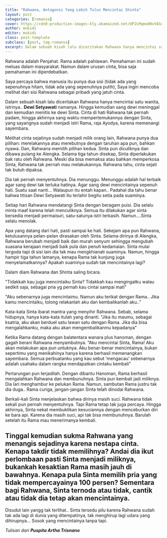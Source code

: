 ```yaml
---
title: "Rahwana, Antagonis Yang Lebih Tulus Mencintai Shinta"
layout: post
categories: [romansa]
cover: https://cdn0-production-images-kly.akamaized.net/UP2LMqmo8HvVASuqmoupgoiaBA0=/750x416/smart/filters:quality(75):strip_icc():format(webp)/kly-media-production/medias/529522/original/rahwana-131215b.jpg
author: mukidi
editor: mukidi
class: post-template
subclass: [post, tag-romansa]
excerpt: Dalam sebuah kisah lalu diceritakan Rahwana hanya mencintai satu wanita, istrinya.. Dewi Setyawati. Hingga kemudian sang dewi meninggal dan kemudian menitis ke dewi Sinta. 
---
```

Rahwana adalah Penjahat. 
Rama adalah pahlawan. 
Pemahaman ini sudah meluas dalam masyarakat. 
Namun dalam urusan cinta, bisa saja pemahaman ini diperdebatkan. 

Saya percaya bahwa manusia itu punya dua sisi (tidak ada yang sepenuhnya hitam, tidak ada yang sepenuhnya putih), 
Saya ingin mencoba melihat dari sisi Rahwana sebagai pribadi yang jatuh cinta.  

Dalam sebuah kisah lalu diceritakan Rahwana hanya mencintai satu wanita, istrinya.. **Dewi Setyawati** namanya. 
Hingga kemudian sang dewi meninggal dan kemudian menitis ke dewi Sinta. 
Cinta di hati Rahwana tak pernah padam, hingga akhirnya sang waktu mempertemukannya dengan Sinta, yang sayangnya sudah menjadi istri Rama, raja Ayodya, karena memenangi sayembara. 

Melihat cinta sejatinya sudah menjadi milik orang lain, Rahwana punya dua pilihan: merelakannya atau merebutnya dengan taruhan apa pun, bahkan nyawa. 
Dan, Rahwana memilih pilihan kedua.
Sinta pun diculiknya dan dibawa pulang ke Alengka. Selama tiga tahun disekap, Sinta diperlakukan bak ratu oleh Rahwana. Meski dia bisa memaksa atau bahkan memperkosa Sinta, Rahwana tak pernah mau melakukannya. 
Rahwana tahu, cinta sejati tak butuh dipaksa.

Dia tak pernah menyentuhnya. 
Dia menunggu. 
Menunggu adalah hal terbaik agar sang dewi tak terluka hatinya. 
Agar sang dewi mencintainya sepenuh hati. Suatu saat nanti... Walaupun itu entah kapan..
Padahal dia tahu benar bahwa titisan Dewi Setyawati itu terlahir begitu setia pada suaminya.

Setiap hari Rahwana mendatangi Sinta dengan beragam puisi. 
Dia selalu minta maaf karena telah menculiknya. 
Semua itu dilakukan agar sinta bersedia menjadi permaisuri, satu-satunya istri terkasih. Namun....Sinta selalu menolak.

Apa yang datang dari hati, pasti sampai ke hati. Sekejam apa pun Rahwana, ketulusannya pelan-pelan dirasakan oleh Sinta. 
Selama dirinya di Alengka, Rahwana berubah menjadi baik dan murah senyum sehingga mengubah suasana kerajaan menjadi baik pula dan penuh kedamaian. 
Sinta mulai tergoda tapi di sisi lain dia tak mau mengkhianati suaminya. 
Namun, hingga hampir tiga tahun lamanya, kenapa Rama tak kunjung juga menyelamatkannya? Apakah suaminya sudah tak mencintainya lagi?

Dalam diam Rahwana dan Shinta saling bicara. 

"Tidakkah kau juga mencintaiku Sinta? Tidakkah kau mengingatku walau sedikit saja, sebagai pria yg pernah kau cintai sampai mati"

"Aku sebenarnya juga mencintaimu. Namun aku terikat dengan Rama.. Jika kamu mencintaiku, tolong relakanlah aku dan kembalikanlah aku.."

Kata-kata Sinta ibarat mantra yang menyihir Rahwana. Sebab, selama hidupnya, hanya kata-kata itulah yang dinanti. 
"Jika itu maumu, sebagai ksatria, aku akan berduel satu lawan satu dengan Rama. 
Jika dia bisa mengalahkanku, maka aku akan mengembalikanmu kepadanya"

Ketika Rama datang dengan balatentara wanara plus hanoman, dengan gagah berani Rahwana menyambutnya. 
“Aku mencintai Sinta, Rama! Aku akan melakukan apa pun untuknya. Aku benar-benar mencintainya, bukan sepertimu yang menikahinya hanya karena berhasil memenangkan sayembara. Semua perbuatanku yang kau sebut ‘mengacau’ sebenarnya adalah usahaku dalam rangka mendapatkan cintaku kembali"

Pertarungan pun terjadilah. 
Dengan dibantu Hanoman, Rama berhasil mengalahkan Rahwana dan membunuhnya. Sinta pun kembali jadi miliknya.
Dia lari menghambur ke pelukan Rama. 
Namun, sambutan Rama justru tak dia duga.. Rama curiga, jangan-jangan Sinta telah dinodai Rahwana.

Berkali-kali Sinta menjelaskan bahwa dirinya masih suci. 
Rahwana tidak sekali pun pernah menyentuhnya. Tapi Rama tetap tak juga percaya. Hingga akhirnya, Sinta nekat membuktikan kesuciannya dengan menceburkan diri ke bara api. 
Karena dia masih suci, api tak bisa membunuhnya. Barulah setelah itu Rama mau menerimanya kembali.

Tinggal kemudian sukma Rahwana yang menangis sejadinya karena nestapa cinta. Kenapa takdir tidak memilihnya? Andai dia ikut perlombaan pasti Sinta menjadi miliknya, bukankah kesaktian Rama masih jauh di bawahnya. 
Kenapa pula Sinta memilih pria yang tidak mempercayainya 100 persen? Sementara bagi Rahwana, Sinta ternoda atau tidak, cantik atau tidak dia tetap akan mencintainya.
------
Disudut lain yangg tak terlihat..  Sinta tersedu pilu karena Rahwana sudah tak ada lagi di dunia yang ditempatinya, tak menghirup lagi udara yang dihirupnya... 
Sosok yang mencintainya tanpa tapi. 

_Tulisan dari **Puspita Artha Trisnano**_
